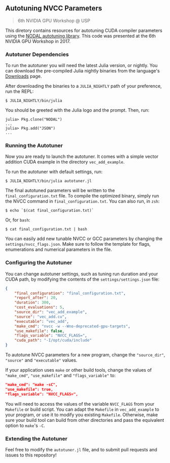 ## Autotuning NVCC Parameters
>6th NVIDIA GPU Workshop @ USP

This diretory contains resources for autotuning CUDA compiler parameters
using the [NODAL autotuning library](https://github.com/phrb/NODAL.jl).
This code was presented at the 6th NVIDIA GPU Workshop in 2017.

### Autotuner Dependencies

To run the autotuner you will need the latest Julia version, or nightly.
You can download the pre-compiled Julia nightly binaries from the language's
[Downloads](https://julialang.org/downloads/) page.

After downloading the binaries to a `JULIA_NIGHTLY` path of your preference, run the REPL:

```
$ JULIA_NIGHTLY/bin/julia
```

You should be greeted with the Julia logo and the prompt. Then, run:

```
julia> Pkg.clone("NODAL")
...
julia> Pkg.add("JSON")
...
```

### Running the Autotuner

Now you are ready to launch the autotuner. It comes with a simple vector addition CUDA example
in the directory `vec_add_example`.

To run the autotuner with default settings, run:

```
$ JULIA_NIGHTLY/bin/julia autotuner.jl
```

The final autotuned parameters will be written to the `final_configuration.txt` file.
To compile the optimized binary, simply run the NVCC command in `final_configuration.txt`.
You can also run, in `zsh`:

```
$ echo `$(cat final_configuration.txt)`
```

Or, for `bash`:

```
$ cat final_configuration.txt | bash
```

You can easily add new tunable NVCC or GCC parameters by changing the `settings/nvcc_flags.json`.
Make sure to follow the template for flags, enumerations and numerical parameters in the file.

### Configuring the Autotuner

You can change autotuner settings, such as tuning run duration and your CUDA path,
by modifying the contents of the `settings/settings.json` file:

```JSON
{
    "final_configuration": "final_configuration.txt",
    "report_after": 20,
    "duration": 300,
    "cost_evaluations": 5,
    "source_dir": "vec_add_example",
    "source": "vec_add.cu",
    "executable": "vec_add",
    "make_cmd": "nvcc -w --Wno-deprecated-gpu-targets",
    "use_makefile": false,
    "flags_variable": "NVCC_FLAGS=",
    "cuda_path": "-I/opt/cuda/include"
}
```

To autotune NVCC parameters for a new program, change the `"source_dir"`, `"source"` and
`"executable"` values.

If your application uses `make` or other build tools, change the values of
`"make_cmd"`, `"use_makefile"` and `"flags_variable"` to:

```JSON
"make_cmd": "make -sC",
"use_makefile": true,
"flags_variable": "NVCC_FLAGS=",
```

You will need to access the values of the variable `NVCC_FLAGS` from your `Makefile` or build script.
You can adapt the `Makefile` in `vec_add_example` to your program, or use it to modify
you existing `Makefile`. Otherwise, make sure your build tool can build from other directories and
pass the equivalent option to `make`'s `-C`.

### Extending the Autotuner

Feel free to modify the `autotuner.jl` file, and to submit pull requests and
issues to this repository!
